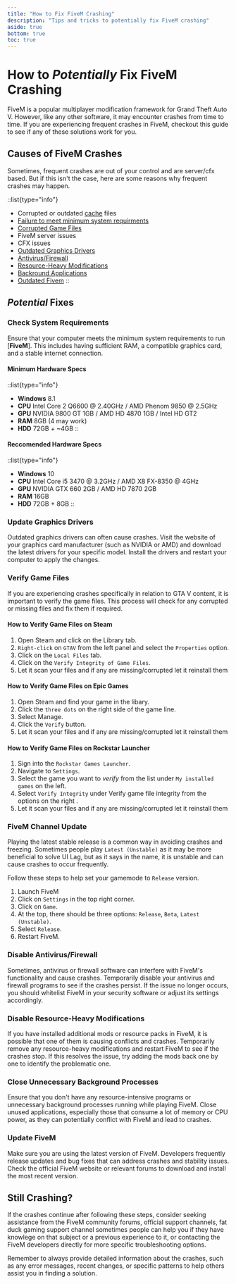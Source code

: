 ```yaml
---
title: "How to Fix FiveM Crashing"
description: "Tips and tricks to potentially fix FiveM crashing"
aside: true
bottom: true
toc: true
---
```


# How to *Potentially* Fix FiveM Crashing

FiveM is a popular multiplayer modification framework for Grand Theft Auto V. However, like any other software, it may encounter crashes from time to time. If you are experiencing frequent crashes in FiveM, checkout this guide to see if any of these solutions work for you.

## Causes of FiveM Crashes

Sometimes, frequent crashes are out of your control and are server/cfx based. But if this isn't the case, here are some reasons why frequent crashes may happen.

::list{type="info"}
- Corrupted or outdated [cache](/server-docs/troubleshooting/how-to-clear-fivem-cache) files
- [Failure to meet minimum system requirments](#check-system-requirements)
- [Corrupted Game Files](#verify-game-files)
- FiveM server issues
- CFX issues
- [Outdated Graphics Drivers](#update-graphics-drivers)
- [Antivirus/Firewall](#disable-antivirusfirewall)
- [Resource-Heavy Modifications](#disable-resource-heavy-modifications)
- [Backround Applications](#close-unnecessary-background-processes)
- [Outdated Fivem](#update-fivem)
::

## *Potential* Fixes

### Check System Requirements

Ensure that your computer meets the minimum system requirements to run [**FiveM**]. This includes having sufficient RAM, a compatible graphics card, and a stable internet connection.

#### Minimum Hardware Specs

::list{type="info"}
- **Windows** 8.1
- **CPU** Intel Core 2 Q6600 @ 2.40GHz / AMD Phenom 9850 @ 2.5GHz
- **GPU** NVIDIA 9800 GT 1GB / AMD HD 4870 1GB / Intel HD GT2
- **RAM** 8GB (4 may work)
- **HDD** 72GB + ~4GB
::

#### Reccomended Hardware Specs

::list{type="info"}
- **Windows** 10
- **CPU** Intel Core i5 3470 @ 3.2GHz / AMD X8 FX-8350 @ 4GHz
- **GPU** NVIDIA GTX 660 2GB / AMD HD 7870 2GB
- **RAM** 16GB
- **HDD** 72GB + 8GB
::

### Update Graphics Drivers

Outdated graphics drivers can often cause crashes. Visit the website of your graphics card manufacturer (such as NVIDIA or AMD) and download the latest drivers for your specific model. Install the drivers and restart your computer to apply the changes.

### Verify Game Files

If you are experiencing crashes specifically in relation to GTA V content, it is important to verify the game files. This process will check for any corrupted or missing files and fix them if required.

#### How to Verify Game Files on Steam

1. Open Steam and click on the Library tab.
2. `Right-click` on `GTAV` from the left panel and select the `Properties` option.
3. Click on the `Local Files` tab.
4. Click on the `Verify Integrity of Game Files`.
5. Let it scan your files and if any are missing/corrupted let it reinstall them

#### How to Verify Game Files on Epic Games

1. Open Steam and find your game in the libary.
2. Click the `three dots` on the right side of the game line.
3. Select Manage.
4. Click the `Verify` button.
5. Let it scan your files and if any are missing/corrupted let it reinstall them

#### How to Verify Game Files on Rockstar Launcher

1. Sign into the `Rockstar Games Launcher`.
2. Navigate to `Settings`.
3. Select the game you want to *verify* from the list under `My installed games` on the left.
4. Select `Verify Integrity` under Verify game file integrity from the options on the right .
5. Let it scan your files and if any are missing/corrupted let it reinstall them

### FiveM Channel Update

Playing the latest stable release is a common way in avoiding crashes and freezing. Sometimes people play `Latest (Unstable)` as it may be more beneficial to solve UI Lag, but as it says in the name, it is unstable and can cause crashes to occur frequently.

Follow these steps to help set your gamemode to `Release` version.

1. Launch FiveM
2. Click on `Settings` in the top right corner.
3. Click on `Game`.
4. At the top, there should be three options: `Release`, `Beta`, `Latest (Unstable)`.
5. Select `Release`.
6. Restart FiveM.

### Disable Antivirus/Firewall

Sometimes, antivirus or firewall software can interfere with FiveM's functionality and cause crashes. Temporarily disable your antivirus and firewall programs to see if the crashes persist. If the issue no longer occurs, you should whitelist FiveM in your security software or adjust its settings accordingly.

### Disable Resource-Heavy Modifications

If you have installed additional mods or resource packs in FiveM, it is possible that one of them is causing conflicts and crashes. Temporarily remove any resource-heavy modifications and restart FiveM to see if the crashes stop. If this resolves the issue, try adding the mods back one by one to identify the problematic one.

### Close Unnecessary Background Processes

Ensure that you don't have any resource-intensive programs or unnecessary background processes running while playing FiveM. Close unused applications, especially those that consume a lot of memory or CPU power, as they can potentially conflict with FiveM and lead to crashes.

### Update FiveM

Make sure you are using the latest version of FiveM. Developers frequently release updates and bug fixes that can address crashes and stability issues. Check the official FiveM website or relevant forums to download and install the most recent version.

## Still Crashing?

If the crashes continue after following these steps, consider seeking assistance from the FiveM community forums, official support channels, fat duck gaming support channel sometimes people can help you if they have knowlege on that subject or a previous experience to it, or contacting the FiveM developers directly for more specific troubleshooting options.

Remember to always provide detailed information about the crashes, such as any error messages, recent changes, or specific patterns to help others assist you in finding a solution.